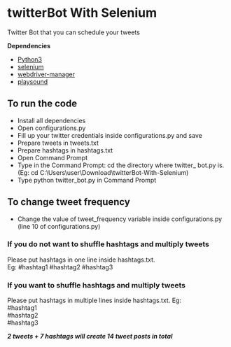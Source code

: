 # twitterBot With Selenium
Twitter Bot that you can schedule your tweets

<b>Dependencies</b>
- [Python3](https://www.python.org/downloads/)
- [selenium](https://pypi.org/project/selenium/)
- [webdriver-manager](https://pypi.org/project/webdriver-manager/)
- [playsound](https://pypi.org/project/playsound/)

## To run the code
- Install all dependencies
- Open configurations.py
- Fill up your twitter credentials inside configurations.py and save
- Prepare tweets in tweets.txt
- Prepare hashtags in hashtags.txt
- Open Command Prompt
- Type in the Command Prompt: cd the directory where twitter_ bot.py is. (Eg: cd C:\Users\user\Download\twitterBot-With-Selenium)
- Type python twitter_bot.py in Command Prompt

## To change tweet frequency
- Change the value of tweet_frequency variable inside configurations.py (line 10 of configurations.py)

### If you do not want to shuffle hashtags and multiply tweets
Please put hashtags in one line inside hashtags.txt. Eg:&nbsp;#hashtag1&nbsp;#hashtag2&nbsp;#hashtag3

### If you want to shuffle hashtags and multiply tweets
Please put hashtags in multiple lines inside hashtags.txt. Eg:<br/>
#hashtag1<br/>
#hashtag2<br/>
#hashtag3<br/>

***2 tweets + 7 hashtags will create 14 tweet posts in total***
